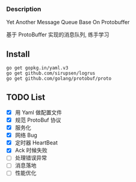 ###  Description

Yet Another Message Queue Base On Protobuffer

基于 ProtoBuffer 实现的消息队列, 练手学习

## Install

```
go get gopkg.in/yaml.v3
go get github.com/sirupsen/logrus
go get github.com/golang/protobuf/proto
```

## TODO List

- [x] 用 Yaml 做配置文件
- [x] 规范 ProtoBuf 协议
- [x] 服务化
- [x] 网络 Bug
- [x] 定时器 HeartBeat 
- [x] Ack 时候失败
- [ ] 处理错误异常
- [ ] 消息落地  
- [ ] 性能优化

